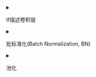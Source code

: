 <details>
<summary>

tf描述卷积层

</summary>

```python

tf.keras.layers.Conv2d(
filters=卷积核个数,
kernel_size=卷积核尺寸(或者以元组形式给出高和宽),
strides=滑动步长,
padding="same"全零填充 or "valid"默认
activation='relu'or'sigmoid'or'tanh'or'softmax'...
input_shape=(高，宽，通道数)
)

#e.g.
model = tf.keras.models.Sequential(
Conv2d(6,5,padding="valid",activation='relu'),
MaxPool2D(2,2),
Conv2d(6,(3,2),padding="valid",activation='sigmoid'),
MaxPool2D(2,(2,2)),
Conv2d(filter=6,kernal_size=(3,2),padding="valid",activation='sigmoid'),
MaxPool2D(pool_size=(2,2),strides=2),

Flatten(),
Dense(10,activation='softmax')

)
```
</details>
<!-------------------->


<details>
<summary>

批标准化(Batch Normalization, BN)

</summary>

通过以下公式来让数据获得批标准化的特征图，H标志第k给卷积核
$ \mu $
是第k个卷积核，batch张输出特征所有像素点的均值，
$ \sigma$
是第k个卷积核，batch张输出特征所有像素点的标准差，

$$
 H'^{k}_i = \frac{H^k_i - \mu _{batch}^k}{\sigma _{batch}^k}
$$

批标准化使特征数据落在激活函数线性区域，让激活函数丧失非线性特征，因此在引入两个可训练参数
$ \gamma_{k} $
和
$\beta_{k}$
来调整批归一化力度。如下：
---
$$
X_i^k = \gamma_{k}*H_i^{'k} + \beta_{k}
$$
反向传播时
$\gamma$,
$\beta$
会被一同训练

```python
#e.g.
model = tf.keras.models.Sequential(
Conv2d(6,5,padding="valid",activation='relu'),
BatchNormalization(),
Activation('relu'),
MaxPool2D(pool_size=(2,2),strides=2,padding='same'),
Dropout(0.2)
)
```
</details>


<details>
<summary>

池化

</summary>


</details>

